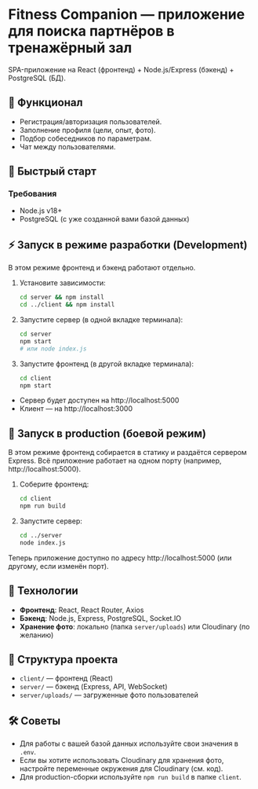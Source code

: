 # Fitness Companion — приложение для поиска партнёров в тренажёрный зал

SPA-приложение на React (фронтенд) + Node.js/Express (бэкенд) + PostgreSQL (БД).

## 📌 Функционал
- Регистрация/авторизация пользователей.
- Заполнение профиля (цели, опыт, фото).
- Подбор собеседников по параметрам.
- Чат между пользователями.

## 🚀 Быстрый старт

### Требования
- Node.js v18+
- PostgreSQL (с уже созданной вами базой данных)

## ⚡️ Запуск в режиме разработки (Development)

В этом режиме фронтенд и бэкенд работают отдельно.

1. Установите зависимости:
   ```bash
   cd server && npm install
   cd ../client && npm install
   ```
2. Запустите сервер (в одной вкладке терминала):
   ```bash
   cd server
   npm start
   # или node index.js
   ```
3. Запустите фронтенд (в другой вкладке терминала):
   ```bash
   cd client
   npm start
   ```

- Сервер будет доступен на http://localhost:5000
- Клиент — на http://localhost:3000

## 🚀 Запуск в production (боевой режим)

В этом режиме фронтенд собирается в статику и раздаётся сервером Express. Всё приложение работает на одном порту (например, http://localhost:5000).

1. Соберите фронтенд:
   ```bash
   cd client
   npm run build
   ```
2. Запустите сервер:
   ```bash
   cd ../server
   node index.js
   ```

Теперь приложение доступно по адресу http://localhost:5000 (или другому, если изменён порт).

## 🔧 Технологии
- **Фронтенд**: React, React Router, Axios
- **Бэкенд**: Node.js, Express, PostgreSQL, Socket.IO
- **Хранение фото**: локально (папка `server/uploads`) или Cloudinary (по желанию)

## 📂 Структура проекта
- `client/` — фронтенд (React)
- `server/` — бэкенд (Express, API, WebSocket)
- `server/uploads/` — загруженные фото пользователей

## 🛠️ Советы
- Для работы с вашей базой данных используйте свои значения в `.env`.
- Если вы хотите использовать Cloudinary для хранения фото, настройте переменные окружения для Cloudinary (см. код).
- Для production-сборки используйте `npm run build` в папке `client`.

